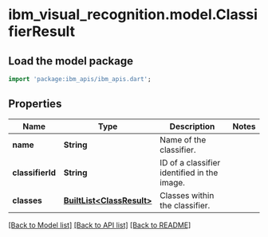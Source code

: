 # ibm_visual_recognition.model.ClassifierResult

## Load the model package
```dart
import 'package:ibm_apis/ibm_apis.dart';
```

## Properties
Name | Type | Description | Notes
------------ | ------------- | ------------- | -------------
**name** | **String** | Name of the classifier. | 
**classifierId** | **String** | ID of a classifier identified in the image. | 
**classes** | [**BuiltList&lt;ClassResult&gt;**](ClassResult.md) | Classes within the classifier. | 

[[Back to Model list]](../../README.md#documentation-for-models) [[Back to API list]](../../README.md#documentation-for-api-endpoints) [[Back to README]](../../README.md)


